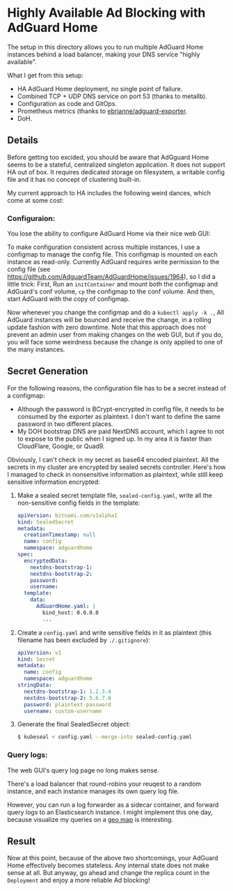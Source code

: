 # Highly Available Ad Blocking with AdGuard Home

The setup in this directory allows you to run multiple AdGuard Home instances behind a load balancer, making your DNS service "highly available".

What I get from this setup:

- HA AdGuard Home deployment, no single point of failure.
- Combined TCP + UDP DNS service on port 53 (thanks to metallb).
- Configuration as code and GitOps.
- Prometheus metrics (thanks to [ebrianne/adguard-exporter](https://github.com/ebrianne/adguard-exporter).
- DoH.

## Details

Before getting too excided, you should be aware that AdGguard Home seems to be a stateful, centralized singleton application. It does not support HA out of box. It requires dedicated storage on filesystem, a writable config file and it has no concept of clustering built-in.

My current approach to HA includes the following weird dances, which come at some cost:

### Configuraion:

You lose the ability to configure AdGuard Home via their nice web GUI:

To make configuration consistent across multiple instances, I use a configmap to manage the config file. This configmap is mounted on each instance as read-only. Currently AdGuard requires write permission to the config file (see https://github.com/AdguardTeam/AdGuardHome/issues/1964), so I did a little trick: First, Run an `initContainer` and mount both the configmap and AdGuard's conf volume, `cp` the configmap to the conf volume. And then, start AdGuard with the copy of configmap.

Now whenever you change the configmap and do a `kubectl apply -k .`, All AdGuard instances will be bounced and receive the change, in a rolling update fashion with zero downtime. Note that this approach does not prevent an admin user from making changes on the web GUI, but if you do, you will face some weirdness because the change is only applied to one of the many instances.

## Secret Generation

For the following reasons, the configuration file has to be a secret instead of a configmap:

- Although the password is BCrypt-encrypted in config file, it needs to be consumed by the exporter as plaintext. I don't want to define the same password in two different places.
- My DOH bootstrap DNS are paid NextDNS account, which I agree to not to expose to the public when I signed up. In my area it is faster than CloudFlare, Google, or Quad9.

Obviously, I can't check in my secret as base64 encoded plaintext. All the secrets in my cluster are encrypted by sealed secrets controller. Here's how I managed to check in nonsensitive information as plaintext, while still keep sensitive information encrypted:

1. Make a sealed secret template file, `sealed-config.yaml`, write all the non-sensitive config fields in the template:
    ```yaml
    apiVersion: bitnami.com/v1alpha1
    kind: SealedSecret
    metadata:
      creationTimestamp: null
      name: config
      namespace: adguardhome
    spec:
      encryptedData:
        nextdns-bootstrap-1:
        nextdns-bootstrap-2:
        password:
        username:
      template:
        data:
          AdGuardHome.yaml: |
            bind_host: 0.0.0.0
            ...
    ```
2. Create a `config.yaml` and write sensitive fields in it as plaintext (this filename has been excluded by `./.gitignore`):
    ```yaml
    apiVersion: v1
    kind: Secret
    metadata:
      name: config
      namespace: adguardhome
    stringData:
      nextdns-bootstrap-1: 1.2.3.4
      nextdns-bootstrap-2: 5.6.7.8
      password: plaintext-password
      username: custom-username
    ```
3. Generate the final SealedSecret object:
    ```bash
    $ kubeseal < config.yaml --merge-into sealed-config.yaml
    ```

### Query logs:

The web GUI's query log page no long makes sense.

There's a load balancer that round-robins your reuqest to a random instance, and each instance manages its own query log file.

However, you can run a log forwarder as a sidecar container, and forward query logs to an Elasticsearch instance. I might implement this one day, because visualize my queries on a [geo map](https://www.elastic.co/guide/en/kibana/current/maps.html) is interesting.

## Result

Now at this point, because of the above two shortcomings, your AdGuard Home effectively becomes stateless. Any internal state does not make sense at all. But anyway, go ahead and change the replica count in the `Deployment` and enjoy a more reliable Ad blocking!
